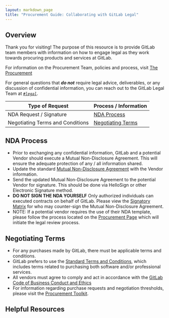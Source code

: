 ```yaml
---
layout: markdown_page
title: "Procurement Guide: Collaborating with GitLab Legal"
---
```

## Overview
Thank you for visiting! The purpose of this resource is to provide GitLab team members with information on how to engage legal as they work towards procuring products and services at GitLab. 

For information on the Procurement Team, policies and process, visit [The Procurement](https://about.gitlab.com/handbook/finance/procurement/)

For general questions that **_do not_** require legal advice, deliverables, or any discussion of confidential information, you can reach out to the GitLab Legal Team at *[`#legal`](https://gitlab.slack.com/archives/legal)*.

| Type of Request | Process / Information |
| ------ | ------ |
| NDA Request / Signature | [NDA Process](https://about.gitlab.com/handbook/legal/procurement-guide-collaborating-with-gitlab-legal/#nda-process)|
| Negotiating Terms and Conditions | [Negotiating Terms](https://about.gitlab.com/handbook/legal/procurement-guide-collaborating-with-gitlab-legal/#negotiating-terms)|

## NDA Process
- Prior to exchanging any confidential information, GitLab and a potential Vendor should execute a Mutual Non-Disclosure Agreement. This will ensure the adequate protection of any / all information shared. 
- Update the standard [Mutual Non-Disclosure Agreement](https://drive.google.com/file/d/1hRAMBYrYcd9yG8FOItsfN0XYgdp32ajt/view) with the Vendor information. 
- Send the updated Mutual Non-Disclosure Agreement to the potential Vendor for signature. This should be done via HelloSign or other Electronic Signature method. 
- **DO NOT SIGN THE NDA YOURSELF** Only authorized individuals can executed contracts on behalf of GitLab. Please view the [Signatory Matrix](https://about.gitlab.com/handbook/finance/authorization-matrix/#authorization-matrix) for who may counter-sign the Mutual Non-Disclosure Agreement. 
- NOTE: If a potential vendor requires the use of their NDA template, please follow the process located on the [Procurement Page](https://about.gitlab.com/handbook/finance/procurement/) which will initiate the legal review process. 

## Negotiating Terms
- For any purchases made by GitLab, there must be applicable terms and conditions. 
- GitLab prefers to use the [Standard Terms and Conditions](https://about.gitlab.com/handbook/finance/procurement/vendor-guidelines/#standard-vendor-terms-and-conditions), which includes terms related to purchasing both software and/or professional services.
- All vendors must agree to comply and act in accordance with the [GitLab Code of Business Conduct and Ethics](https://about.gitlab.com/handbook/legal/gitlab-code-of-business-conduct-and-ethics/)
- For information regarding purchase requests and negotiation thresholds, please visit the [Procurement Toolkit](https://about.gitlab.com/handbook/finance/procurement/purchase-request-process/).

## Helpful Resources

